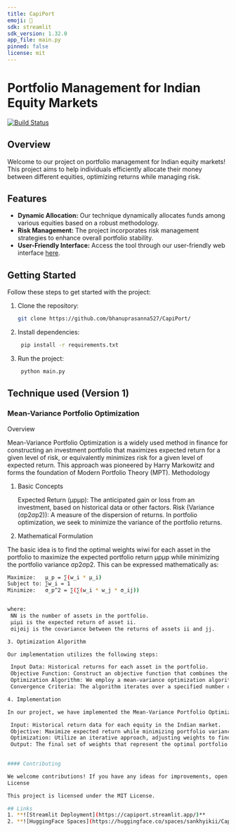 ```yaml
---
title: CapiPort
emoji: 🤗
sdk: streamlit
sdk_version: 1.32.0
app_file: main.py
pinned: false
license: mit
---
```


# Portfolio Management for Indian Equity Markets
[![Build Status](https://github.com/bhanuprasanna527/CapiPort/actions/workflows/HF_sync_space.yml/badge.svg)](https://github.com/bhanuprasanna527/CapiPort/actions)


## Overview

Welcome to our project on portfolio management for Indian equity markets! This project aims to help individuals efficiently allocate their money between different equities, optimizing returns while managing risk.

## Features

- **Dynamic Allocation:** Our technique dynamically allocates funds among various equities based on a robust methodology.
- **Risk Management:** The project incorporates risk management strategies to enhance overall portfolio stability.
- **User-Friendly Interface:** Access the tool through our user-friendly web interface [here](https://capiport.streamlit.app/).

## Getting Started

Follow these steps to get started with the project:

1. Clone the repository:

   ```bash
   git clone https://github.com/bhanuprasanna527/CapiPort/

2. Install dependencies:
   ```bash
    pip install -r requirements.txt

3. Run the project:
   ```bash
    python main.py

## Technique used (Version 1) 
###  Mean-Variance Portfolio Optimization
Overview

Mean-Variance Portfolio Optimization is a widely used method in finance for constructing an investment portfolio that maximizes expected return for a given level of risk, or equivalently minimizes risk for a given level of expected return. This approach was pioneered by Harry Markowitz and forms the foundation of Modern Portfolio Theory (MPT).
Methodology
1. Basic Concepts

    Expected Return (μpμp​): The anticipated gain or loss from an investment, based on historical data or other factors.
    Risk (Variance (σp2σp2​)): A measure of the dispersion of returns. In portfolio optimization, we seek to minimize the variance of the portfolio returns.

2. Mathematical Formulation

The basic idea is to find the optimal weights wiwi​ for each asset in the portfolio to maximize the expected portfolio return μpμp​ while minimizing the portfolio variance σp2σp2​. This can be expressed mathematically as:
   
   ```bash
   Maximize:   μ_p = ∑(w_i * μ_i)
   Subject to: ∑w_i = 1
   Minimize:   σ_p^2 = ∑(∑(w_i * w_j * σ_ij))


where:
    NN is the number of assets in the portfolio.
    μiμi​ is the expected return of asset ii.
    σijσij​ is the covariance between the returns of assets ii and jj.

3. Optimization Algorithm

Our implementation utilizes the following steps:

    Input Data: Historical returns for each asset in the portfolio.
    Objective Function: Construct an objective function that combines the expected return and variance.
    Optimization Algorithm: We employ a mean-variance optimization algorithm that iteratively adjusts the weights to find the optimal combination.
    Convergence Criteria: The algorithm iterates over a specified number of iterations (e.g., 5000) or until convergence is achieved.

4. Implementation

In our project, we have implemented the Mean-Variance Portfolio Optimization method with 5000 iterations. The process involves:

    Input: Historical return data for each equity in the Indian market.
    Objective: Maximize expected return while minimizing portfolio variance.
    Optimization: Utilize an iterative approach, adjusting weights to find the optimal allocation.
    Output: The final set of weights that represent the optimal portfolio allocation.

    
#### Contributing

We welcome contributions! If you have any ideas for improvements, open an issue or submit a pull request.
License

This project is licensed under the MIT License.

## Links
1. **![Streamlit Deployment](https://capiport.streamlit.app/)**
2. **![HuggingFace Spaces](https://huggingface.co/spaces/sankhyikii/CapiPort)**
